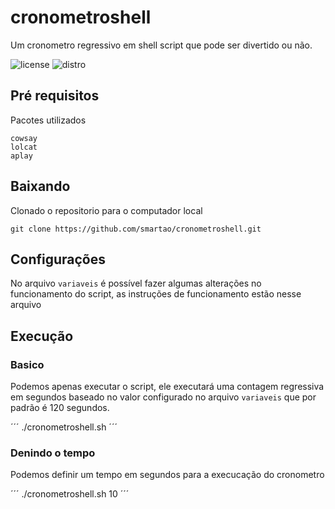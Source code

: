 # cronometroshell
Um cronometro regressivo em shell script que pode ser divertido ou não.

![license](https://img.shields.io/badge/License-MIT-orange?style=flat-square)
![distro](https://img.shields.io/badge/Distro-LinuxMint_21.3-green?style=flat-square)

## Pré requisitos

Pacotes utilizados
```
cowsay
lolcat
aplay
```

## Baixando

Clonado o repositorio para o computador local
```
git clone https://github.com/smartao/cronometroshell.git
```

## Configurações
No arquivo ``variaveis`` é possível fazer algumas alterações no funcionamento do script, as instruções de funcionamento estão nesse arquivo

## Execução

### Basico

Podemos apenas executar o script, ele executará uma contagem regressiva em segundos baseado no valor configurado no arquivo ``variaveis`` que por padrão é 120 segundos.

´´´
./cronometroshell.sh
´´´ 

### Denindo o tempo

Podemos definir um tempo em segundos para a execucação do cronometro

´´´
./cronometroshell.sh 10
´´´ 